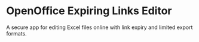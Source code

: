 # OpenOffice Expiring Links Editor

A secure app for editing Excel files online with link expiry and limited export formats.